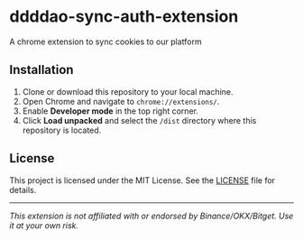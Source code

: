 # ddddao-sync-auth-extension

A chrome extension to sync cookies to our platform

## Installation

1. Clone or download this repository to your local machine.
2. Open Chrome and navigate to `chrome://extensions/`.
3. Enable **Developer mode** in the top right corner.
4. Click **Load unpacked** and select the `/dist` directory where this repository is located.

## License

This project is licensed under the MIT License. See the [LICENSE](LICENSE) file for details.

---

_This extension is not affiliated with or endorsed by Binance/OKX/Bitget. Use it at your own risk._
